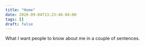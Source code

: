 ```yaml
---
title: "Home"
date: 2020-09-04T13:23:46-04:00
tags: []
draft: false
---
```


What I want people to know about me in a couple of sentences.
